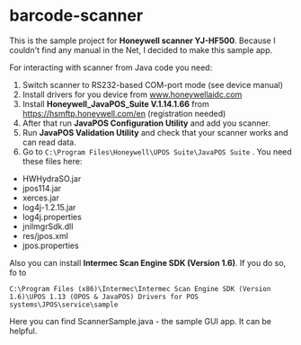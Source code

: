 # barcode-scanner

This is the sample project for **Honeywell scanner YJ-HF500**. Because I couldn't find any manual in the Net, I decided to make this sample app.

For interacting with scanner from Java code you need:

1. Switch scanner to RS232-based COM-port mode (see device manual)
2. Install drivers for you device from www.honeywellaidc.com
3. Install **Honeywell_JavaPOS_Suite V.1.14.1.66** from https://hsmftp.honeywell.com/en (registration needed)
4. After that run **JavaPOS Configuration Utility** and add you scanner.
5. Run **JavaPOS Validation Utility** and check that your scanner works and can read data.
6. Go to `C:\Program Files\Honeywell\UPOS Suite\JavaPOS Suite` . You need these files here:
- HWHydraSO.jar
- jpos114.jar
- xerces.jar
- log4j-1.2.15.jar
- log4j.properties
- jniImgrSdk.dll
- res/jpos.xml
- jpos.properties

Also you can install **Intermec Scan Engine SDK (Version 1.6)**. If you do so, fo to 

`C:\Program Files (x86)\Intermec\Intermec Scan Engine SDK (Version 1.6)\UPOS 1.13 (OPOS & JavaPOS) Drivers for POS systems\JPOS\service\sample
`

Here you can find ScannerSample.java - the sample GUI app. It can be helpful.
 